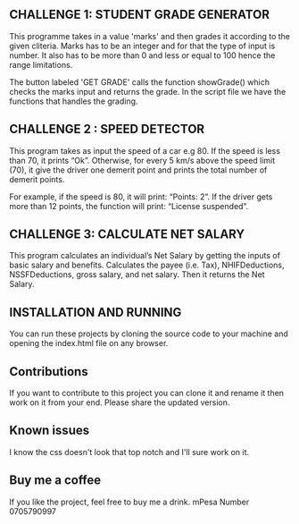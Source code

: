 ## CHALLENGE 1: STUDENT GRADE GENERATOR

This programme takes in a value 'marks' and then grades it according to the given cliteria.
Marks has to be an integer and for that the type of input is number. It also has to be more than 0 and less or equal to 100 hence the range limitations.

The button labeled 'GET GRADE' calls the function showGrade() which checks the marks input and returns the grade.
In the script file we have the functions that handles the grading.

## CHALLENGE 2 : SPEED DETECTOR
This program takes as input the speed of a car e.g 80. If the speed is less than 70, it prints “Ok”. Otherwise, for every 5 km/s above the speed limit (70), it give the driver one demerit point and prints the total number of demerit points.

For example, if the speed is 80, it will print: “Points: 2”. If the driver gets more than 12 points, the function will print: “License suspended”.

## CHALLENGE 3: CALCULATE NET SALARY
This program calculates an individual’s Net Salary by getting the inputs of basic salary and benefits. Calculates the payee (i.e. Tax), NHIFDeductions, NSSFDeductions, gross salary, and net salary. Then it returns the Net Salary.

## INSTALLATION AND RUNNING

You can run these projects by cloning the source code to your machine and opening the index.html file on any browser.

## Contributions

If you want to contribute to this project you can clone it and rename it then work on it from your end. Please share the updated version.

## Known issues

I know the css doesn't look that top notch and I'll sure work on it.

## Buy me a coffee

If you like the project, feel free to buy me a drink.
mPesa Number 0705790997
